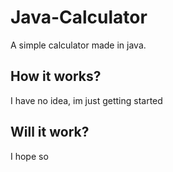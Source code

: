 # Java-Calculator
A simple calculator made in java.

## How it works?
I have no idea, im just getting started

## Will it work?
I hope so

